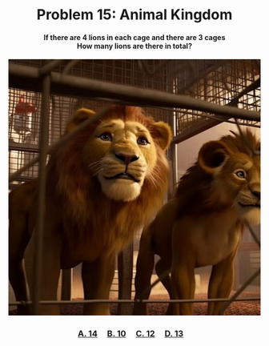 <h1 align="center">
Problem 15: Animal Kingdom
</h1>

<h4 align="center">
If there are 4 lions in each cage and there are 3 cages<br/>How many lions are there in total?
</h4>

<p align="center">
<img src="image.png" height="512"/>
</p>

<h3 align="center"><span><a href="https://raw.githubusercontent.com/rain1024/math/main/assets/lose0.png">A. 14</a></span>&nbsp;&nbsp;&nbsp;&nbsp;
<span><a href="https://raw.githubusercontent.com/rain1024/math/main/assets/lose0.png">B. 10</a></span>&nbsp;&nbsp;&nbsp;&nbsp;
<span><a href="https://raw.githubusercontent.com/rain1024/math/main/assets/win0.png">C. 12</a></span>&nbsp;&nbsp;&nbsp;&nbsp;
<span><a href="https://raw.githubusercontent.com/rain1024/math/main/assets/lose0.png">D. 13</a></span>&nbsp;&nbsp;&nbsp;&nbsp;
</h3>